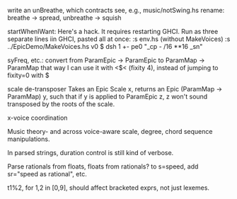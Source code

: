 write an unBreathe, which contracts
  see, e.g., music/notSwing.hs
  rename: breathe -> spread, unbreathe -> squish

startWhenIWant:
  Here's a hack. It requires restarting GHCI.
  Run as three separate lines iin GHCI, pasted all at once:
    :s env.hs (without MakeVoices)
    :s ../EpicDemo/MakeVoices.hs
    v0 $ dsh 1 +- pe0 "_cp - /16 **16 _sn"

syFreq, etc.: convert from ParamEpic -> ParamEpic to ParamMap -> ParamMap
  that way I can use it with <$< (fixity 4),
  instead of jumping to fixity=0 with $

scale de-transposer
  Takes an Epic Scale x, returns an Epic (ParamMap -> ParamMap) y,
  such that if y is applied to ParamEpic z, z won't sound transposed
  by the roots of the scale.

x-voice coordination

Music theory- and across voice-aware scale, degree, chord sequence manipulations.

In parsed strings, duration control is still kind of verbose.

Parse rationals from floats, floats from rationals?
  to s=speed, add sr="speed as rational", etc.

t1%2, for 1,2 in [0,9], should affect bracketed exprs, not just lexemes.
